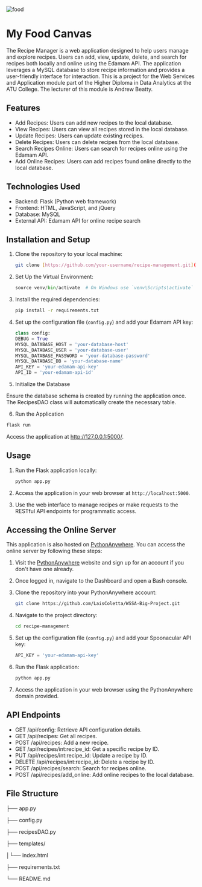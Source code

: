 ![food](https://shapeyourfutureok.com/wp-content/uploads/2018/10/25698-TSET-19-04-SYF-Website-Refresh_Header_5FoodGroups_F.jpg)

# My Food Canvas

The Recipe Manager is a web application designed to help users manage and explore recipes. Users can add, view, update, delete, and search for recipes both locally and online using the Edamam API. The application leverages a MySQL database to store recipe information and provides a user-friendly interface for interaction.
This is a project for the Web Services and Application module part of the Higher Diploma in Data Analytics at the ATU College. The lecturer of this module is Andrew Beatty.

## Features

- Add Recipes: Users can add new recipes to the local database.
- View Recipes: Users can view all recipes stored in the local database.
- Update Recipes: Users can update existing recipes.
- Delete Recipes: Users can delete recipes from the local database.
- Search Recipes Online: Users can search for recipes online using the Edamam API.
- Add Online Recipes: Users can add recipes found online directly to the local database.

## Technologies Used

- Backend: Flask (Python web framework)
- Frontend: HTML, JavaScript, and jQuery
- Database: MySQL
- External API: Edamam API for online recipe search

## Installation and Setup

1. Clone the repository to your local machine:

    ```bash
    git clone [https://github.com/your-username/recipe-management.git](https://github.com/LaisColetta/WSSA-Big-Project.git)
    ```

2. Set Up the Virtual Environment:

    ```python -m venv venv
    source venv/bin/activate  # On Windows use `venv\Scripts\activate`
    ```

3. Install the required dependencies:

    ```bash
    pip install -r requirements.txt
    ```

4. Set up the configuration file (`config.py`) and add your Edamam API key:

    ```python
    class config:
    DEBUG = True
    MYSQL_DATABASE_HOST = 'your-database-host'
    MYSQL_DATABASE_USER = 'your-database-user'
    MYSQL_DATABASE_PASSWORD = 'your-database-password'
    MYSQL_DATABASE_DB = 'your-database-name'
    API_KEY = 'your-edamam-api-key'
    API_ID = 'your-edamam-api-id'
    ```
5. Initialize the Database

Ensure the database schema is created by running the application once. The RecipesDAO class will automatically create the necessary table.

6. Run the Application

```bash
flask run
```
Access the application at http://127.0.0.1:5000/.

## Usage

1. Run the Flask application locally:

    ```bash
    python app.py
    ```

2. Access the application in your web browser at `http://localhost:5000`.

3. Use the web interface to manage recipes or make requests to the RESTful API endpoints for programmatic access.

## Accessing the Online Server

This application is also hosted on [PythonAnywhere](https://www.pythonanywhere.com/). You can access the online server by following these steps:

1. Visit the [PythonAnywhere](https://www.pythonanywhere.com/) website and sign up for an account if you don't have one already.

2. Once logged in, navigate to the Dashboard and open a Bash console.

3. Clone the repository into your PythonAnywhere account:

    ```bash
    git clone https://github.com/LaisColetta/WSSA-Big-Project.git
    ```

4. Navigate to the project directory:

    ```bash
    cd recipe-management
    ```

5. Set up the configuration file (`config.py`) and add your Spoonacular API key:

    ```python
    API_KEY = 'your-edamam-api-key'
    ```

6. Run the Flask application:

    ```bash
    python app.py
    ```

7. Access the application in your web browser using the PythonAnywhere domain provided.

## API Endpoints

- GET /api/config: Retrieve API configuration details.
- GET /api/recipes: Get all recipes.
- POST /api/recipes: Add a new recipe.
- GET /api/recipes/int:recipe_id: Get a specific recipe by ID.
- PUT /api/recipes/int:recipe_id: Update a recipe by ID.
- DELETE /api/recipes/int:recipe_id: Delete a recipe by ID.
- POST /api/recipes/search: Search for recipes online.
- POST /api/recipes/add_online: Add online recipes to the local database.

## File Structure

├── app.py

├── config.py

├── recipesDAO.py

├── templates/

│└── index.html

├── requirements.txt

└── README.md


